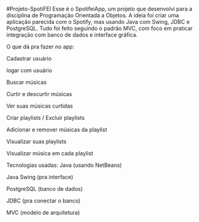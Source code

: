 #Projeto-SpotiFEI
Esse é o SpotifeiApp, um projeto que desenvolvi para a disciplina de Programação Orientada a Objetos. A ideia foi criar uma aplicação parecida com o Spotify, mas usando Java com Swing, JDBC e PostgreSQL. Tudo foi feito seguindo o padrão MVC, com foco em praticar integração com banco de dados e interface gráfica.

O que dá pra fazer no app:

Cadastrar usuário

logar com usuário

Buscar músicas

Curtir e descurtir músicas

Ver suas músicas curtidas

Criar playlists / Excluir playlists

Adicionar e remover músicas da playlist

Visualizar suas playlists

Visualizar música em cada playlist

Tecnologias usadas: Java (usando NetBeans)

Java Swing (pra interface)

PostgreSQL (banco de dados)

JDBC (pra conectar o banco)

MVC (modelo de arquitetura)

